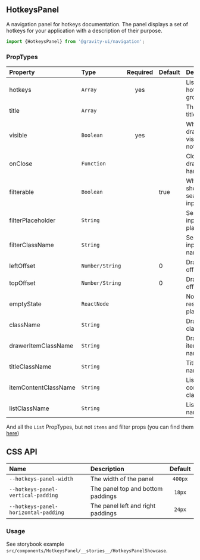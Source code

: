 <!--GITHUB_BLOCK-->

## HotkeysPanel

<!--/GITHUB_BLOCK-->

A navigation panel for hotkeys documentation.
The panel displays a set of hotkeys for your application with a description of their purpose.

```ts
import {HotkeysPanel} from '@gravity-ui/navigation';
```

### PropTypes

| Property             | Type            | Required | Default | Description                      |
| :------------------- | :-------------- | :------: | :------ | :------------------------------- |
| hotkeys              | `Array`         |   yes    |         | List of hotkey groups            |
| title                | `Array`         |          |         | The panel title                  |
| visible              | `Boolean`       |   yes    |         | Whether drawer visible or not    |
| onClose              | `Function`      |          |         | Close drawer handler             |
| filterable           | `Boolean`       |          | true    | Whether show search input or not |
| filterPlaceholder    | `String`        |          |         | Search input placeholder         |
| filterClassName      | `String`        |          |         | Search input class name          |
| leftOffset           | `Number/String` |          | 0       | Drawer left offset               |
| topOffset            | `Number/String` |          | 0       | Drawer top offset                |
| emptyState           | `ReactNode`     |          |         | No search results placeholder    |
| className            | `String`        |          |         | Drawer class name                |
| drawerItemClassName  | `String`        |          |         | Drawer item class name           |
| titleClassName       | `String`        |          |         | Title class name                 |
| itemContentClassName | `String`        |          |         | List item content class name     |
| listClassName        | `String`        |          |         | List class name                  |

And all the `List` PropTypes, but not `items` and filter props (you can find them [here](https://github.com/gravity-ui/uikit/blob/main/src/components/List/README.md))

## CSS API

| Name                                 | Description                       | Default |
| :----------------------------------- | :-------------------------------- | :-----: |
| `--hotkeys-panel-width`              | The width of the panel            | `400px` |
| `--hotkeys-panel-vertical-padding`   | The panel top and bottom paddings | `18px`  |
| `--hotkeys-panel-horizontal-padding` | The panel left and right paddings | `24px`  |

### Usage

See storybook example `src/components/HotkeysPanel/__stories__/HotkeysPanelShowcase`.
